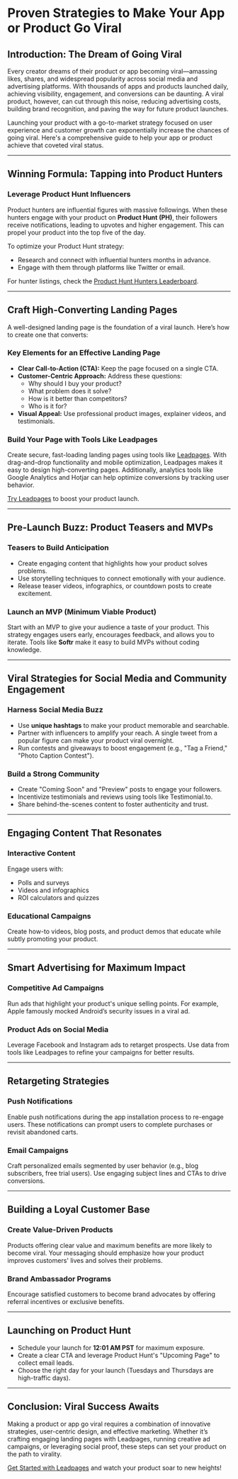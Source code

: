 # Proven Strategies to Make Your App or Product Go Viral

## Introduction: The Dream of Going Viral

Every creator dreams of their product or app becoming viral—amassing likes, shares, and widespread popularity across social media and advertising platforms. With thousands of apps and products launched daily, achieving visibility, engagement, and conversions can be daunting. A viral product, however, can cut through this noise, reducing advertising costs, building brand recognition, and paving the way for future product launches.

Launching your product with a go-to-market strategy focused on user experience and customer growth can exponentially increase the chances of going viral. Here's a comprehensive guide to help your app or product achieve that coveted viral status.

---

## Winning Formula: Tapping into Product Hunters

### Leverage Product Hunt Influencers
Product hunters are influential figures with massive followings. When these hunters engage with your product on **Product Hunt (PH)**, their followers receive notifications, leading to upvotes and higher engagement. This can propel your product into the top five of the day.

To optimize your Product Hunt strategy:
- Research and connect with influential hunters months in advance.
- Engage with them through platforms like Twitter or email.

For hunter listings, check the [Product Hunt Hunters Leaderboard](https://upvote-bell.com/leaderboard).

---

## Craft High-Converting Landing Pages

A well-designed landing page is the foundation of a viral launch. Here’s how to create one that converts:

### Key Elements for an Effective Landing Page
- **Clear Call-to-Action (CTA):** Keep the page focused on a single CTA.
- **Customer-Centric Approach:** Address these questions:
  - Why should I buy your product?
  - What problem does it solve?
  - How is it better than competitors?
  - Who is it for?
- **Visual Appeal:** Use professional product images, explainer videos, and testimonials.

### Build Your Page with Tools Like Leadpages
Create secure, fast-loading landing pages using tools like [Leadpages](https://bit.ly/LEadPages). With drag-and-drop functionality and mobile optimization, Leadpages makes it easy to design high-converting pages. Additionally, analytics tools like Google Analytics and Hotjar can help optimize conversions by tracking user behavior.

[Try Leadpages](https://bit.ly/LEadPages) to boost your product launch.

---

## Pre-Launch Buzz: Product Teasers and MVPs

### Teasers to Build Anticipation
- Create engaging content that highlights how your product solves problems.
- Use storytelling techniques to connect emotionally with your audience.
- Release teaser videos, infographics, or countdown posts to create excitement.

### Launch an MVP (Minimum Viable Product)
Start with an MVP to give your audience a taste of your product. This strategy engages users early, encourages feedback, and allows you to iterate. Tools like **Softr** make it easy to build MVPs without coding knowledge.

---

## Viral Strategies for Social Media and Community Engagement

### Harness Social Media Buzz
- Use **unique hashtags** to make your product memorable and searchable.
- Partner with influencers to amplify your reach. A single tweet from a popular figure can make your product viral overnight.
- Run contests and giveaways to boost engagement (e.g., "Tag a Friend," "Photo Caption Contest").

### Build a Strong Community
- Create "Coming Soon" and "Preview" posts to engage your followers.
- Incentivize testimonials and reviews using tools like Testimonial.to.
- Share behind-the-scenes content to foster authenticity and trust.

---

## Engaging Content That Resonates

### Interactive Content
Engage users with:
- Polls and surveys
- Videos and infographics
- ROI calculators and quizzes

### Educational Campaigns
Create how-to videos, blog posts, and product demos that educate while subtly promoting your product.

---

## Smart Advertising for Maximum Impact

### Competitive Ad Campaigns
Run ads that highlight your product's unique selling points. For example, Apple famously mocked Android’s security issues in a viral ad.

### Product Ads on Social Media
Leverage Facebook and Instagram ads to retarget prospects. Use data from tools like Leadpages to refine your campaigns for better results.

---

## Retargeting Strategies

### Push Notifications
Enable push notifications during the app installation process to re-engage users. These notifications can prompt users to complete purchases or revisit abandoned carts.

### Email Campaigns
Craft personalized emails segmented by user behavior (e.g., blog subscribers, free trial users). Use engaging subject lines and CTAs to drive conversions.

---

## Building a Loyal Customer Base

### Create Value-Driven Products
Products offering clear value and maximum benefits are more likely to become viral. Your messaging should emphasize how your product improves customers' lives and solves their problems.

### Brand Ambassador Programs
Encourage satisfied customers to become brand advocates by offering referral incentives or exclusive benefits.

---

## Launching on Product Hunt

- Schedule your launch for **12:01 AM PST** for maximum exposure.
- Create a clear CTA and leverage Product Hunt's "Upcoming Page" to collect email leads.
- Choose the right day for your launch (Tuesdays and Thursdays are high-traffic days).

---

## Conclusion: Viral Success Awaits

Making a product or app go viral requires a combination of innovative strategies, user-centric design, and effective marketing. Whether it’s crafting engaging landing pages with Leadpages, running creative ad campaigns, or leveraging social proof, these steps can set your product on the path to virality.

[Get Started with Leadpages](https://bit.ly/LEadPages) and watch your product soar to new heights!
